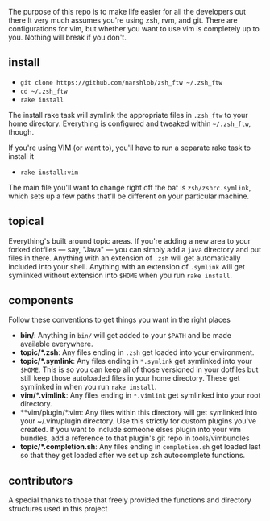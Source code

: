The purpose of this repo is to make life easier for all the developers out there
It very much assumes you're using zsh, rvm, and git. There are configurations for vim, but whether you want to use vim is completely up to you. Nothing will break if you don't.

## install

- `git clone https://github.com/narshlob/zsh_ftw ~/.zsh_ftw`
- `cd ~/.zsh_ftw`
- `rake install`

The install rake task will symlink the appropriate files in `.zsh_ftw` to your
home directory. Everything is configured and tweaked within `~/.zsh_ftw`,
though.

If you're using VIM (or want to), you'll have to run a separate rake task to
install it

- `rake install:vim`

The main file you'll want to change right off the bat is `zsh/zshrc.symlink`,
which sets up a few paths that'll be different on your particular machine.

## topical

Everything's built around topic areas. If you're adding a new area to your
forked dotfiles — say, "Java" — you can simply add a `java` directory and put
files in there. Anything with an extension of `.zsh` will get automatically
included into your shell. Anything with an extension of `.symlink` will get
symlinked without extension into `$HOME` when you run `rake install`.

## components

Follow these conventions to get things you want in the right places

- **bin/**: Anything in `bin/` will get added to your `$PATH` and be made
  available everywhere.
- **topic/\*.zsh**: Any files ending in `.zsh` get loaded into your
  environment.
- **topic/\*.symlink**: Any files ending in `*.symlink` get symlinked into
  your `$HOME`. This is so you can keep all of those versioned in your dotfiles
  but still keep those autoloaded files in your home directory. These get
  symlinked in when you run `rake install`.
- **vim/\*.vimlink**: Any files ending in `*.vimlink` get symlinked into
  your root directory.
- **vim/plugin/*.vim: Any files within this directory will get symlinked into
  your ~/.vim/plugin directory. Use this strictly for custom plugins you've
  created. If you want to include someone elses plugin into your vim bundles,
  add a reference to that plugin's git repo in tools/vimbundles
- **topic/\*.completion.sh**: Any files ending in `completion.sh` get loaded
  last so that they get loaded after we set up zsh autocomplete functions.

## contributors
A special thanks to those that freely provided the functions and directory structures used in this project
